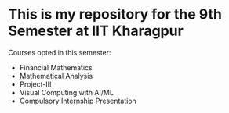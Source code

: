 # This is my repository for the 9th Semester at IIT Kharagpur
Courses opted in this semester:
- Financial Mathematics
- Mathematical Analysis
- Project-III
- Visual Computing with AI/ML
- Compulsory Internship Presentation
